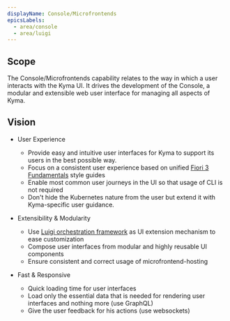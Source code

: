 ```yaml
---
displayName: Console/Microfrontends
epicsLabels:
  - area/console
  - area/luigi
---
```


## Scope

The Console/Microfrontends capability relates to the way in which a user interacts with the Kyma UI. It drives the development of the Console, a modular and extensible web user interface for managing all aspects of Kyma.

## Vision

* User Experience

    * Provide easy and intuitive user interfaces for Kyma to support its users in the best possible way.
    * Focus on a consistent user experience based on unified [Fiori 3 Fundamentals](https://sap.github.io/fundamental/components/index.html) style guides
    * Enable most common user journeys in the UI so that usage of CLI is not required
    * Don't hide the Kubernetes nature from the user but extend it with Kyma-specific user guidance.

* Extensibility & Modularity

    * Use [Luigi orchestration framework](https://github.com/kyma-project/luigi) as UI extension mechanism to ease customization
    * Compose user interfaces from modular and highly reusable UI components
    * Ensure consistent and correct usage of microfrontend-hosting

* Fast & Responsive
    
    * Quick loading time for user interfaces
    * Load only the essential data that is needed for rendering user interfaces and nothing more (use GraphQL)
    * Give the user feedback for his actions (use websockets)   

